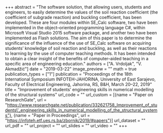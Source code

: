 +++
abstract = "The software solution, that allowing users, students and engineers, to easily determine the values of the soil reaction coefficient (the coefficient of subgrade reaction) and buckling coefficient, has been developed. These are four modules within SE_Calc software, two have been implemented in the object–oriented programming language C#, within Microsoft Visual Studio 2015 software package, and another two have been implemented as Flash solutions. The aim of this paper is to determine the significance of the influence of the use of SE_Calc software on acquiring students’ knowledge of soil reaction and buckling, as well as their reactions to learning by the use of computer teaching methods. It has been intended to obtain a clear insight of the benefits of computer–aided teaching in a specific area of engineering education."
authors = ["A. Vrdoljak", "V. Akmadžić"]
date = "2019-03-22"
image_preview = ""
math = true
publication_types = ["1"]
publication = "Proceedings of the 18th International Symposium INFOTEH-JAHORINA, University of East Sarajevo, Faculty of Electrical Engineering, Jahorina, RS, B&H, March 20–22, 2019"
title = "Improvement of students’ engineering skills in numerical modelling of the structural systems"
url_code = ""
url_custom = [{name = "Paper on ResearchGate", url = "https://www.researchgate.net/publication/332621758_Improvement_of_students\'_engineering_skills_in_numerical_modelling_of_the_structural_systems"}, {name = "Paper in Proceedings", url = "https://infoteh.etf.ues.rs.ba/zbornik/2019/#papers"}]
url_dataset = ""
url_pdf = ""
url_project = ""
url_slides = ""
url_video = ""
+++
